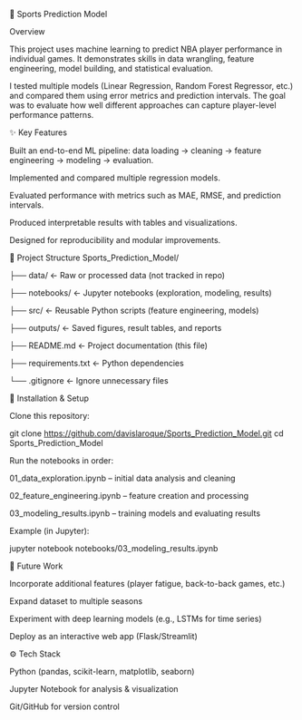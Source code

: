🏀 Sports Prediction Model

Overview

This project uses machine learning to predict NBA player performance in individual games. It demonstrates skills in data wrangling, feature engineering, model building, and statistical evaluation.

I tested multiple models (Linear Regression, Random Forest Regressor, etc.) and compared them using error metrics and prediction intervals. The goal was to evaluate how well different approaches can capture player-level performance patterns.

✨ Key Features

Built an end-to-end ML pipeline: data loading → cleaning → feature engineering → modeling → evaluation.

Implemented and compared multiple regression models.

Evaluated performance with metrics such as MAE, RMSE, and prediction intervals.

Produced interpretable results with tables and visualizations.

Designed for reproducibility and modular improvements.



📂 Project Structure
Sports_Prediction_Model/

├── data/                <- Raw or processed data (not tracked in repo)

├── notebooks/           <- Jupyter notebooks (exploration, modeling, results)

├── src/                 <- Reusable Python scripts (feature engineering, models)

├── outputs/             <- Saved figures, result tables, and reports

├── README.md            <- Project documentation (this file)

├── requirements.txt     <- Python dependencies

└── .gitignore           <- Ignore unnecessary files




🚀 Installation & Setup

Clone this repository:

git clone https://github.com/davislaroque/Sports_Prediction_Model.git
cd Sports_Prediction_Model


Run the notebooks in order:

01_data_exploration.ipynb – initial data analysis and cleaning

02_feature_engineering.ipynb – feature creation and processing

03_modeling_results.ipynb – training models and evaluating results

Example (in Jupyter):

jupyter notebook notebooks/03_modeling_results.ipynb


🔮 Future Work

Incorporate additional features (player fatigue, back-to-back games, etc.)

Expand dataset to multiple seasons

Experiment with deep learning models (e.g., LSTMs for time series)

Deploy as an interactive web app (Flask/Streamlit)

⚙️ Tech Stack

Python (pandas, scikit-learn, matplotlib, seaborn)

Jupyter Notebook for analysis & visualization

Git/GitHub for version control
